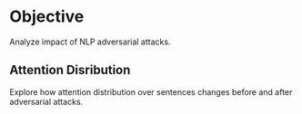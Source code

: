 # Objective

Analyze impact of NLP adversarial attacks.

## Attention Disribution

Explore how attention distribution over sentences changes before and after adversarial attacks.
